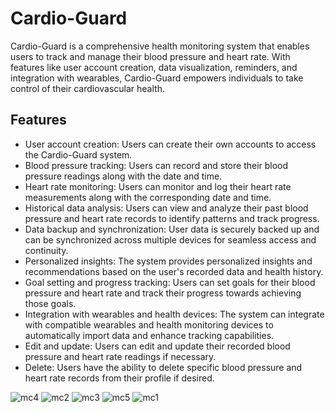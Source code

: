 # Cardio-Guard
Cardio-Guard is a comprehensive health monitoring system that enables users to track and manage their blood pressure and heart rate. With features like user account creation, data visualization, reminders, and integration with wearables, Cardio-Guard empowers individuals to take control of their cardiovascular health.

## Features

- User account creation: Users can create their own accounts to access the Cardio-Guard system.
- Blood pressure tracking: Users can record and store their blood pressure readings along with the date and time.
- Heart rate monitoring: Users can monitor and log their heart rate measurements along with the corresponding date and time.
- Historical data analysis: Users can view and analyze their past blood pressure and heart rate records to identify patterns and track progress.
- Data backup and synchronization: User data is securely backed up and can be synchronized across multiple devices for seamless access and continuity.
- Personalized insights: The system provides personalized insights and recommendations based on the user's recorded data and health history.
- Goal setting and progress tracking: Users can set goals for their blood pressure and heart rate and track their progress towards achieving those goals.
- Integration with wearables and health devices: The system can integrate with compatible wearables and health monitoring devices to automatically import data and enhance tracking capabilities.
- Edit and update: Users can edit and update their recorded blood pressure and heart rate readings if necessary.
- Delete: Users have the ability to delete specific blood pressure and heart rate records from their profile if desired.

  

![mc4](https://github.com/sagardutta1907085/Cardio-Guard/assets/68232532/5cad9334-c9ee-4075-9c85-d7dda6097c0d)
![mc2](https://github.com/sagardutta1907085/Cardio-Guard/assets/68232532/1471361d-7e4c-4d30-ae55-b3a4fcec2202)
![mc3](https://github.com/sagardutta1907085/Cardio-Guard/assets/68232532/3718e864-6b52-47ae-ab13-3e22a6faf935)
![mc5](https://github.com/sagardutta1907085/Cardio-Guard/assets/68232532/8adfbc44-4049-404e-9e65-0e3dbb500055)
![mc1](https://github.com/sagardutta1907085/Cardio-Guard/assets/68232532/41b7e441-6e63-4f00-acae-5c40b7334827)
